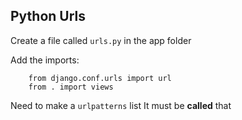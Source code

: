 ## Python Urls

Create a file called `urls.py` in the app folder

Add the imports:

        from django.conf.urls import url
        from . import views

Need to make a `urlpatterns` list
It must be **called** that

